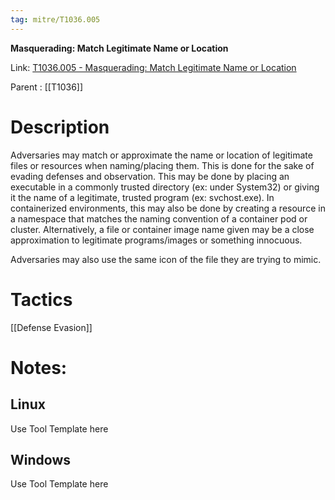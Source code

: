 ```yaml
---
tag: mitre/T1036.005
---
```


**Masquerading: Match Legitimate Name or Location**

Link: [T1036.005 - Masquerading: Match Legitimate Name or Location](https://attack.mitre.org/techniques/T1036/005)

Parent : [[T1036]]


# Description

Adversaries may match or approximate the name or location of legitimate files or resources when naming/placing them. This is done for the sake of evading defenses and observation. This may be done by placing an executable in a commonly trusted directory (ex: under System32) or giving it the name of a legitimate, trusted program (ex: svchost.exe). In containerized environments, this may also be done by creating a resource in a namespace that matches the naming convention of a container pod or cluster. Alternatively, a file or container image name given may be a close approximation to legitimate programs/images or something innocuous.

Adversaries may also use the same icon of the file they are trying to mimic.

# Tactics


[[Defense Evasion]]


# Notes:

## Linux

Use Tool Template here

## Windows

Use Tool Template here